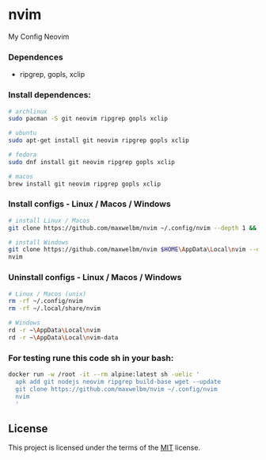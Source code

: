 # nvim
My Config Neovim

### Dependences
  - ripgrep, gopls, xclip

### Install dependences:
```sh
# archlinux
sudo pacman -S git neovim ripgrep gopls xclip

# ubuntu
sudo apt-get install git neovim ripgrep gopls xclip

# fedora
sudo dnf install git neovim ripgrep gopls xclip

# macos
brew install git neovim ripgrep gopls xclip
```

### Install configs - Linux / Macos / Windows
```sh
# install Linux / Macos
git clone https://github.com/maxwelbm/nvim ~/.config/nvim --depth 1 && nvim

# install Windows
git clone https://github.com/maxwelbm/nvim $HOME\AppData\Local\nvim --depth 1
nvim
```

### Uninstall configs - Linux / Macos / Windows
```sh
# Linux / Macos (unix)
rm -rf ~/.config/nvim
rm -rf ~/.local/share/nvim

# Windows
rd -r ~\AppData\Local\nvim
rd -r ~\AppData\Local\nvim-data
```


### For testing rune this code sh in your bash:
```sh
docker run -w /root -it --rm alpine:latest sh -uelic '
  apk add git nodejs neovim ripgrep build-base wget --update
  git clone https://github.com/maxwelbm/nvim ~/.config/nvim
  nvim
  '
```

## License

This project is licensed under the terms of the [MIT](LICENSE) license.
